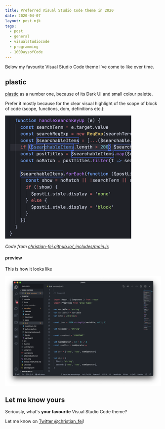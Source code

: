```yaml
---
title: Preferred Visual Studio Code theme in 2020
date: 2020-04-07
layout: post.njk
tags:
  - post
  - general
  - visualstudiocode
  - programming
  - 100DaysofCode
---
```


Below my favourite Visual Studio Code theme I've come to like over time.

## plastic

[plastic](https://marketplace.visualstudio.com/items?itemName=will-stone.plastic) as a number one, because of its Dark UI and small colour palette.

Prefer it mostly because for the clear visual highlight of the scope of block of code (scope, functions, dom, definitions etc.):

![plastic-scope-highlight.png](/assets/images/posts/plastic-scope-highlight.png)

*Code from [christian-fei.github.io/_includes/main.js](https://github.com/christian-fei/christian-fei.github.io/blob/master/_includes/main.js)*

#### preview

This is how it looks like

![plastic.png](/assets/images/posts/plastic.png)

## Let me know yours

Seriously, what's **your favourite** Visual Studio Code theme?

Let me know on [Twitter @christian_fei](https://twitter.com/christian_fei)!